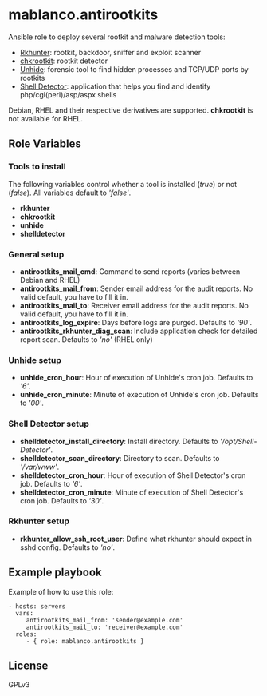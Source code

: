 # mablanco.antirootkits

Ansible role to deploy several rootkit and malware detection tools:

- [Rkhunter](<http://rkhunter.sourceforge.net/>): rootkit, backdoor, sniffer and exploit scanner
- [chkrootkit](<http://www.chkrootkit.org/>): rootkit detector
- [Unhide](<https://github.com/YJesus/Unhide>): forensic tool to find hidden processes and TCP/UDP ports by rootkits
- [Shell Detector](<https://github.com/emposha/Shell-Detector>): application that helps you find and identify php/cgi(perl)/asp/aspx shells

Debian, RHEL and their respective derivatives are supported. **chkrootkit** is not available for RHEL.

## Role Variables

### Tools to install

The following variables control whether a tool is installed (*true*) or not (*false*). All variables default to _'false'_.

- **rkhunter**
- **chkrootkit**
- **unhide**
- **shelldetector**

### General setup

- **antirootkits_mail_cmd**: Command to send reports (varies between Debian and RHEL)
- **antirootkits_mail_from**: Sender email address for the audit reports. No valid default, you have to fill it in.
- **antirootkits_mail_to**: Receiver email address for the audit reports. No valid default, you have to fill it in.
- **antirootkits_log_expire**: Days before logs are purged. Defaults to _'90'_.
- **antirootkits_rkhunter_diag_scan**: Include application check for detailed report scan. Defaults to _'no'_ (RHEL only)

### Unhide setup

- **unhide_cron_hour**: Hour of execution of Unhide's cron job. Defaults to _'6'_.
- **unhide_cron_minute**: Minute of execution of Unhide's cron job. Defaults to _'00'_.

### Shell Detector setup

- **shelldetector_install_directory**: Install directory. Defaults to _'/opt/Shell-Detector'_.
- **shelldetector_scan_directory**: Directory to scan. Defaults to _'/var/www'_.
- **shelldetector_cron_hour**: Hour of execution of Shell Detector's cron job. Defaults to _'6'_.
- **shelldetector_cron_minute**: Minute of execution of Shell Detector's cron job. Defaults to _'30'_.

### Rkhunter setup

- **rkhunter_allow_ssh_root_user**: Define what rkhunter should expect in sshd config. Defaults to _'no'_.

## Example playbook

Example of how to use this role:

```
- hosts: servers
  vars:
     antirootkits_mail_from: 'sender@example.com'
     antirootkits_mail_to: 'receiver@example.com'
  roles:
     - { role: mablanco.antirootkits }
```

## License

GPLv3
